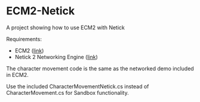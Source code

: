 # ECM2-Netick
 A project showing how to use ECM2 with Netick

Requirements:
- ECM2 ([link](https://assetstore.unity.com/packages/tools/physics/easy-character-movement-2-193614))
- Netick 2 Networking Engine ([link](https://discord.gg/hYczyr43vK))

The character movement code is the same as the networked demo included in ECM2.

Use the included CharacterMovementNetick.cs instead of CharacterMovement.cs for Sandbox functionality.
